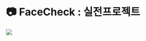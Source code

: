 # 📷 FaceCheck : 실전프로젝트
![](https://img.shields.io/badge/Java-ED8B00?style=for-the-badge&logo=openjdk&logoColor=white)

